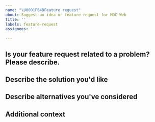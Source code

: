 ```yaml
---
name: "\U0001F64BFeature request"
about: Suggest an idea or feature request for MDC Web
title: ''
labels: feature-request
assignees: ''

---
```


<!--
If you're interested in requesting a new component or proposing UX changes to an existing component, please read our Component Request Policy: https://github.com/material-components/material-components/blob/develop/COMPONENTS_REQUEST_POLICY.md before opening an issue.

If you have an idea for a new feature, we'd love to hear about it! Please provide enough information regarding the feature such that we'll be able to evaluate the appropriateness and feasibility of your request. Try to be as specific as possible regarding your motivation, use-case, and potential API or affects on other APIs (where applicable). The more detailed your proposal is, the easier it will be for us to understand and evaluate it.

If you'd like to work on a component, please ensure that you submit an Engineering Outline before submitting a pull request. You can read more about this in our contributing docs: https://github.com/material-components/material-components-web/blob/master/CONTRIBUTING.md#building-components.
-->

## Is your feature request related to a problem? Please describe.
<!-- A clear and concise description of what the problem is. -->

## Describe the solution you'd like
<!-- A clear and concise description of what you want to happen. -->

## Describe alternatives you've considered
<!-- A clear and concise description of any alternative solutions or features you've considered. -->

## Additional context
<!-- Add any other context or screenshots about the feature request here. -->
